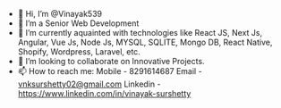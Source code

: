 - 👋 Hi, I’m @Vinayak539
- 👀 I’m a Senior Web Development 
- 🌱 I’m currently aquainted with technologies like React JS, Next Js, Angular, Vue Js, Node Js, MYSQL, SQLITE, Mongo DB, React Native, Shopify, Wordpress, Laravel, etc.
- 💞️ I’m looking to collaborate on Innovative Projects.
- 📫 How to reach me: 
     Mobile - 8291614687
     Email - vnksurshetty02@gmail.com 
     Linkedin - https://www.linkedin.com/in/vinayak-surshetty

<!---
Vinayak539/Vinayak539 is a ✨ special ✨ repository because its `README.md` (this file) appears on your GitHub profile.
You can click the Preview link to take a look at your changes.
--->
